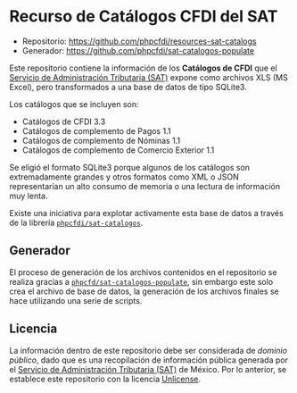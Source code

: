 # Recurso de Catálogos CFDI del SAT

- Repositorio: <https://github.com/phpcfdi/resources-sat-catalogs>
- Generador: <https://github.com/phpcfdi/sat-catalogos-populate>

Este repositorio contiene la información de los **Catálogos de CFDI** que el [Servicio de Administración Tributaria (SAT)](http://www.sat.gob.mx/) expone como archivos XLS (MS Excel), pero transformados a una base de datos de tipo SQLite3.

Los catálogos que se incluyen son:

- Catálogos de CFDI 3.3
- Catálogos de complemento de Pagos 1.1
- Catálogos de complemento de Nóminas 1.1
- Catálogos de complemento de Comercio Exterior 1.1

Se eligió el formato SQLite3 porque algunos de los catálogos son extremadamente grandes y otros formatos como XML o JSON
representarían un alto consumo de memoria o una lectura de información muy lenta.

Existe una iniciativa para explotar activamente esta base de datos a través de la librería [`phpcfdi/sat-catalogos`](https://github.com/phpcfdi/sat-catalogos).

## Generador

El proceso de generación de los archivos contenidos en el repositorio se realiza gracias a
[`phpcfd/sat-catalogos-populate`](https://github.com/phpcfdi/sat-catalogos-populate), sin embargo este solo crea
el archivo de base de datos, la generación de los archivos finales se hace utilizando una serie de scripts.

## Licencia

La información dentro de este repositorio debe ser considerada de *dominio público*, dado que es una recopilación de
información pública generada por el [Servicio de Administración Tributaria (SAT)](https://www.sat.gob.mx/) de México.
Por lo anterior, se establece este repositorio con la licencia [Unlicense](http://unlicense.org/).
